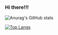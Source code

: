 ### Hi there!!!
<!--[![Anurag's GitHub stats](https://github-readme-stats.vercel.app/api?username=viniman27)](https://github.com/viniman27/github-readme-stats)-->
![Anurag's GitHub stats](https://github-readme-stats.vercel.app/api?username=viniman27&theme=chartreuse-dark&show_icons=true)

[![Top Langs](https://github-readme-stats.vercel.app/api/top-langs/?username=viniman27)](https://github.com/viniman27/github-readme-stats)

<!--
[![Readme Card](https://github-readme-stats.vercel.app/api/pin/?username=viniman27&repo=github-readme-stats)](https://github.com/viniman27/github-readme-stats)
-->

<!--
**viniman27/viniman27** is a ✨ _special_ ✨ repository because its `README.md` (this file) appears on your GitHub profile.

Here are some ideas to get you started:

- 🔭 I’m currently working on ...
- 🌱 I’m currently learning ...
- 👯 I’m looking to collaborate on ...
- 🤔 I’m looking for help with ...
- 💬 Ask me about ...
- 📫 How to reach me: ...
- 😄 Pronouns: ...
- ⚡ Fun fact: ...
-->
